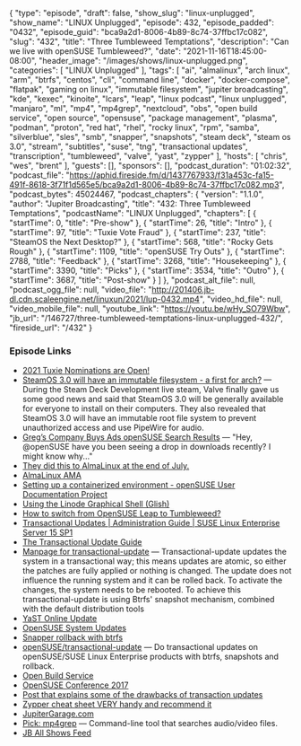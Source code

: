 {
  "type": "episode",
  "draft": false,
  "show_slug": "linux-unplugged",
  "show_name": "LINUX Unplugged",
  "episode": 432,
  "episode_padded": "0432",
  "episode_guid": "bca9a2d1-8006-4b89-8c74-37ffbc17c082",
  "slug": "432",
  "title": "Three Tumbleweed Temptations",
  "description": "Can we live with openSUSE Tumbleweed?",
  "date": "2021-11-16T18:45:00-08:00",
  "header_image": "/images/shows/linux-unplugged.png",
  "categories": [
    "LINUX Unplugged"
  ],
  "tags": [
    "ai",
    "almalinux",
    "arch linux",
    "arm",
    "btrfs",
    "centos",
    "cli",
    "command line",
    "docker",
    "docker-compose",
    "flatpak",
    "gaming on linux",
    "immutable filesystem",
    "jupiter broadcasting",
    "kde",
    "kexec",
    "kinoite",
    "lcars",
    "leap",
    "linux podcast",
    "linux unplugged",
    "manjaro",
    "ml",
    "mp4",
    "mp4grep",
    "nextcloud",
    "obs",
    "open build service",
    "open source",
    "opensuse",
    "package management",
    "plasma",
    "podman",
    "proton",
    "red hat",
    "rhel",
    "rocky linux",
    "rpm",
    "samba",
    "silverblue",
    "sles",
    "smb",
    "snapper",
    "snapshots",
    "steam deck",
    "steam os 3.0",
    "stream",
    "subtitles",
    "suse",
    "tng",
    "transactional updates",
    "transcription",
    "tumbleweed",
    "valve",
    "yast",
    "zypper"
  ],
  "hosts": [
    "chris",
    "wes",
    "brent"
  ],
  "guests": [],
  "sponsors": [],
  "podcast_duration": "01:02:32",
  "podcast_file": "https://aphid.fireside.fm/d/1437767933/f31a453c-fa15-491f-8618-3f71f1d565e5/bca9a2d1-8006-4b89-8c74-37ffbc17c082.mp3",
  "podcast_bytes": 45024467,
  "podcast_chapters": {
    "version": "1.1.0",
    "author": "Jupiter Broadcasting",
    "title": "432: Three Tumbleweed Temptations",
    "podcastName": "LINUX Unplugged",
    "chapters": [
      {
        "startTime": 0,
        "title": "Pre-show"
      },
      {
        "startTime": 26,
        "title": "Intro"
      },
      {
        "startTime": 97,
        "title": "Tuxie Vote Fraud"
      },
      {
        "startTime": 237,
        "title": "SteamOS the Next Desktop?"
      },
      {
        "startTime": 568,
        "title": "Rocky Gets Rough"
      },
      {
        "startTime": 1109,
        "title": "openSUSE Try Outs"
      },
      {
        "startTime": 2788,
        "title": "Feedback"
      },
      {
        "startTime": 3268,
        "title": "Housekeeping"
      },
      {
        "startTime": 3390,
        "title": "Picks"
      },
      {
        "startTime": 3534,
        "title": "Outro"
      },
      {
        "startTime": 3687,
        "title": "Post-show"
      }
    ]
  },
  "podcast_alt_file": null,
  "podcast_ogg_file": null,
  "video_file": "http://201406.jb-dl.cdn.scaleengine.net/linuxun/2021/lup-0432.mp4",
  "video_hd_file": null,
  "video_mobile_file": null,
  "youtube_link": "https://youtu.be/wHy_SO79Wbw",
  "jb_url": "/146727/three-tumbleweed-temptations-linux-unplugged-432/",
  "fireside_url": "/432"
}


### Episode Links

  * [2021 Tuxie Nominations are Open!](http://tuxies.party/ "2021 Tuxie Nominations are Open!")
  * [SteamOS 3.0 will have an immutable filesystem - a first for arch?](https://9to5linux.com/valve-says-steamos-3-0-will-be-available-for-everyone-to-download-and-install "SteamOS 3.0 will have an immutable filesystem - a first for arch?") — During the Steam Deck Development live steam, Valve finally gave us some good news and said that SteamOS 3.0 will be generally available for everyone to install on their computers. They also revealed that SteamOS 3.0 will have an immutable root file system to prevent unauthorized access and use PipeWire for audio.
  * [Greg’s Company Buys Ads openSUSE Search Results](https://twitter.com/ChrisLAS/status/1460668344156114944 "Greg’s Company Buys Ads openSUSE Search Results") — "Hey, @openSUSE have you been seeing a drop in downloads recently? I might know why..."
  * [They did this to AlmaLinux at the end of July.](https://twitter.com/ChrisLAS/status/1460672698686656515 "They did this to AlmaLinux at the end of July.")
  * [AlmaLinux AMA](https://www.reddit.com/r/linux/comments/qv6mg2/were_the_almalinux_os_foundation_team_ama/ "AlmaLinux AMA")
  * [Setting up a containerized environment - openSUSE User Documentation Project](https://opensuse.github.io/openSUSE-docs-revamped-temp/install_podman/ "Setting up a containerized environment - openSUSE User Documentation Project")
  * [Using the Linode Graphical Shell (Glish)](https://www.linode.com/docs/guides/using-the-linode-graphical-shell-glish/ "Using the Linode Graphical Shell \(Glish\)")
  * [How to switch from OpenSUSE Leap to Tumbleweed?](https://www.osradar.com/how-to-switch-from-opensuse-leap-to-tumbleweed/ "How to switch from OpenSUSE Leap to Tumbleweed?")
  * [Transactional Updates | Administration Guide | SUSE Linux Enterprise Server 15 SP1](https://documentation.suse.com/sles/15-SP1/html/SLES-all/cha-transactional-updates.html "Transactional Updates | Administration Guide | SUSE Linux Enterprise Server 15 SP1")
  * [The Transactional Update Guide](https://kubic.opensuse.org/documentation/transactional-update-guide/transactional-update.html "The Transactional Update Guide")
  * [Manpage for transactional-update](https://kubic.opensuse.org/documentation/man-pages/transactional-update.8.html "Manpage for transactional-update") — Transactional-update updates the system in a transactional way; this means updates are atomic, so either the patches are fully applied or nothing is changed. The update does not influence the running system and it can be rolled back. To activate the changes, the system needs to be rebooted. To achieve this transactional-update is using Btrfs' snapshot mechanism, combined with the default distribution tools
  * [YaST Online Update](https://en.opensuse.org/YaST_Online_Update "YaST Online Update")
  * [OpenSUSE System Updates](https://en.opensuse.org/System_Updates "OpenSUSE System Updates")
  * [Snapper rollback with btrfs](https://doc.opensuse.org/documentation/leap/archive/42.1/reference/html/book.opensuse.reference/cha.snapper.html "Snapper rollback with btrfs")
  * [openSUSE/transactional-update](https://github.com/openSUSE/transactional-update "openSUSE/transactional-update") — Do transactional updates on openSUSE/SUSE Linux Enterprise products with btrfs, snapshots and rollback.
  * [Open Build Service](https://openbuildservice.org/ "Open Build Service")
  * [OpenSUSE Conference 2017](https://www.youtube.com/watch?v=8xsq_HFaEOA "OpenSUSE Conference 2017")
  * [Post that explains some of the drawbacks of transaction updates](https://documentation.suse.com/sles/15-SP1/html/SLES-all/cha-transactional-updates.html#sec-tu-limitations "Post that explains some of the drawbacks of transaction updates")
  * [Zypper cheat sheet VERY handy and recommend it](https://en.opensuse.org/images/1/17/Zypper-cheat-sheet-1.pdf "Zypper cheat sheet VERY handy and recommend it")
  * [JupiterGarage.com](http://jupitergarage.com/ "JupiterGarage.com")
  * [Pick: mp4grep](https://github.com/o-oconnell/mp4grep "Pick: mp4grep") — Command-line tool that searches audio/video files.
  * [JB All Shows Feed](http://feeds2.feedburner.com/JupiterBroadcasting "JB All Shows Feed")


